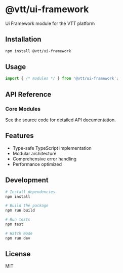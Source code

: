# @vtt/ui-framework

Ui Framework module for the VTT platform

## Installation

```bash
npm install @vtt/ui-framework
```

## Usage

```typescript
import { /* modules */ } from '@vtt/ui-framework';
```

## API Reference

### Core Modules

See the source code for detailed API documentation.

## Features

- Type-safe TypeScript implementation
- Modular architecture
- Comprehensive error handling
- Performance optimized

## Development

```bash
# Install dependencies
npm install

# Build the package
npm run build

# Run tests
npm test

# Watch mode
npm run dev
```

## License

MIT
